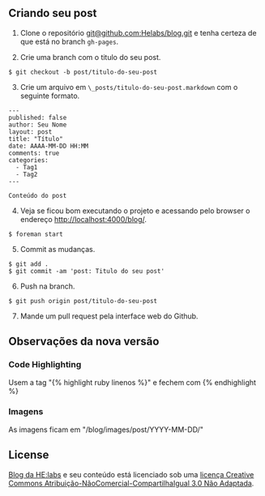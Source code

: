 ## Criando seu post

1) Clone o repositório [git@github.com:Helabs/blog.git](https://github.com/Helabs/blog) e tenha certeza de que está no branch `gh-pages`.

2) Crie uma branch com o titulo do seu post.

```
$ git checkout -b post/titulo-do-seu-post
```

3) Crie um arquivo em `\_posts/titulo-do-seu-post.markdown` com o seguinte formato.

```
---
published: false
author: Seu Nome
layout: post
title: "Título"
date: AAAA-MM-DD HH:MM
comments: true
categories:
  - Tag1
  - Tag2
---

Conteúdo do post
```

4) Veja se ficou bom executando o projeto e acessando pelo browser o endereço [http://localhost:4000/blog/](http://localhost:4000/blog/).

```
$ foreman start
```

5) Commit as mudanças.

```
$ git add .
$ git commit -am 'post: Titulo do seu post'
```

6) Push na branch.

```
$ git push origin post/titulo-do-seu-post
```

7) Mande um pull request pela interface web do Github.

## Observações da nova versão

### Code Highlighting

Usem a tag "{% highlight ruby linenos %}" e fechem com {% endhighlight %}

### Imagens

As imagens ficam em "/blog/images/post/YYYY-MM-DD/"

## License

[Blog da HE:labs](http://helabs.com.br/blog/) e seu conteúdo está licenciado sob uma [licença Creative Commons Atribuição-NãoComercial-CompartilhaIgual 3.0 Não Adaptada](http://creativecommons.org/licenses/by-nc-sa/3.0/deed.pt_BR).
